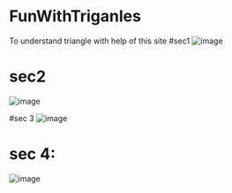 # FunWithTriganles
 
 To understand triangle with help of this site
 #sec1 
![image](https://user-images.githubusercontent.com/116382864/199599393-7d74cd73-36bd-43f1-9370-963cac5602f5.png)


# sec2
![image](https://user-images.githubusercontent.com/116382864/199599456-9da3491b-26e6-4fa7-9205-a116066fac95.png)

#sec 3
![image](https://user-images.githubusercontent.com/116382864/199599552-5fdd74c4-f47f-493e-8feb-9d0c88214cec.png)

# sec 4:
![image](https://user-images.githubusercontent.com/116382864/199599623-50752fd5-4db5-4150-8b4d-997a13f90ba4.png)
